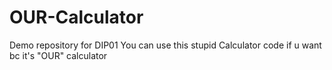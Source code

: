 # OUR-Calculator
Demo repository for DIP01
You can use this stupid Calculator code if u want bc it's "OUR" calculator
